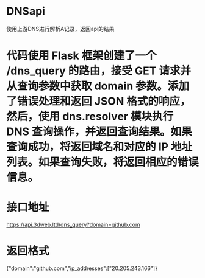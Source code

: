 # DNSapi
使用上游DNS进行解析A记录，返回api的结果


# 代码使用 Flask 框架创建了一个 /dns_query 的路由，接受 GET 请求并从查询参数中获取 domain 参数。添加了错误处理和返回 JSON 格式的响应，然后，使用 dns.resolver 模块执行 DNS 查询操作，并返回查询结果。如果查询成功，将返回域名和对应的 IP 地址列表。如果查询失败，将返回相应的错误信息。



# 接口地址

https://api.3dweb.ltd/dns_query?domain=github.com

# 返回格式

{"domain":"github.com","ip_addresses":["20.205.243.166"]}
